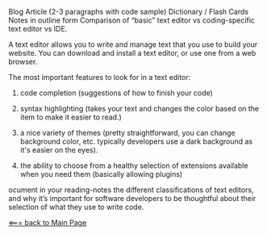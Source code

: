 Blog Article (2-3 paragraphs with code sample)
Dictionary / Flash Cards
Notes in outline form
Comparison of “basic” text editor vs coding-specific text editor vs IDE.


A text editor allows you to write and manage text that you use to build your website. You can download and install a text editor, or use one from a web browser.

The most important features to look for in a text editor:
1. code completion (suggestions of how to finish your code)

2. syntax highlighting (takes your text and changes the color based on the item to make it easier to read.)

3. a nice variety of themes (pretty straightforward, you can change background color, etc. typically developers use a dark background as it's easier on the eyes).
4. the ability to choose from a healthy selection of extensions available when you need them (basically allowing plugins)

ocument in your reading-notes the different classifications of text editors, and why it’s important for software developers to be thoughtful about their selection of what they use to write code.


[<=== back to Main Page](readme.md)
